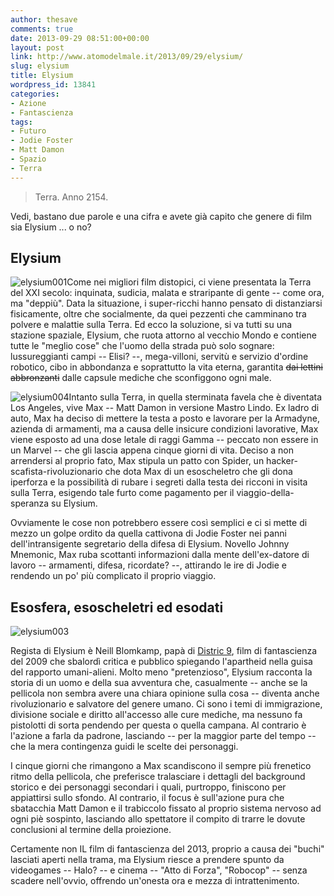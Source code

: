 ```yaml
---
author: thesave
comments: true
date: 2013-09-29 08:51:00+00:00
layout: post
link: http://www.atomodelmale.it/2013/09/29/elysium/
slug: elysium
title: Elysium
wordpress_id: 13841
categories:
- Azione
- Fantascienza
tags:
- Futuro
- Jodie Foster
- Matt Damon
- Spazio
- Terra
---
```


<blockquote>Terra. Anno 2154.</blockquote>


Vedi, bastano due parole e una cifra e avete già capito che genere di film sia Elysium ... o no?


## Elysium


![elysium001](http://www.atomodelmale.it/wp-content/uploads/2013/09/elysium001-202x300.jpg)Come nei migliori film distopici, ci viene presentata la Terra del XXI secolo: inquinata, sudicia, malata e straripante di gente -- come ora, ma "deppiù". Data la situazione, i super-ricchi hanno pensato di distanziarsi fisicamente, oltre che socialmente, da quei pezzenti che camminano tra polvere e malattie sulla Terra. Ed ecco la soluzione, si va tutti su una stazione spaziale, Elysium, che ruota attorno al vecchio Mondo e contiene tutte le "meglio cose" che l'uomo della strada può solo sognare: lussureggianti campi -- Elisi? --, mega-villoni, servitù e servizio d'ordine robotico, cibo in abbondanza e soprattutto la vita eterna, garantita <del>dai lettini abbronzanti</del> dalle capsule mediche che sconfiggono ogni male.

![elysium004](http://www.atomodelmale.it/wp-content/uploads/2013/09/elysium004-300x199.jpg)Intanto sulla Terra, in quella sterminata favela che è diventata Los Angeles, vive Max -- Matt Damon in versione Mastro Lindo. Ex ladro di auto, Max ha deciso di mettere la testa a posto e lavorare per la Armadyne, azienda di armamenti, ma a causa delle insicure condizioni lavorative, Max viene esposto ad una dose letale di raggi Gamma -- peccato non essere in un Marvel -- che gli lascia appena cinque giorni di vita. Deciso a non arrendersi al proprio fato, Max stipula un patto con Spider, un hacker-scafista-rivoluzionario che dota Max di un esoscheletro che gli dona iperforza e la possibilità di rubare i segreti dalla testa dei ricconi in visita sulla Terra, esigendo tale furto come pagamento per il viaggio-della-speranza su Elysium.

Ovviamente le cose non potrebbero essere così semplici e ci si mette di mezzo un golpe ordito da quella cattivona di Jodie Foster nei panni dell'intransigente segretario della difesa di Elysium. Novello Johnny Mnemonic, Max ruba scottanti informazioni dalla mente dell'ex-datore di lavoro -- armamenti, difesa, ricordate? --, attirando le ire di Jodie e rendendo un po' più complicato il proprio viaggio.




## Esosfera, esoscheletri ed esodati


![elysium003](http://www.atomodelmale.it/wp-content/uploads/2013/09/elysium003-199x300.jpg)

Regista di Elysium è Neill Blomkamp, papà di [Distric 9](http://www.atomodelmale.it/2009/10/18/district-9/), film di fantascienza del 2009 che sbalordì critica e pubblico spiegando l'apartheid nella guisa del rapporto umani-alieni. Molto meno "pretenzioso", Elysium racconta la storia di un uomo e della sua avventura che, casualmente -- anche se la pellicola non sembra avere una chiara opinione sulla cosa -- diventa anche rivoluzionario e salvatore del genere umano. Ci sono i temi di immigrazione, divisione sociale e diritto all'accesso alle cure mediche, ma nessuno fa pistolotti di sorta pendendo per questa o quella campana. Al contrario è l'azione a farla da padrone, lasciando -- per la maggior parte del tempo -- che la mera contingenza guidi le scelte dei personaggi.

I cinque giorni che rimangono a Max scandiscono il sempre più frenetico ritmo della pellicola, che preferisce tralasciare i dettagli del background storico e dei personaggi secondari i quali, purtroppo, finiscono per appiattirsi sullo sfondo. Al contrario, il focus è sull'azione pura che sbatacchia Matt Damon e il trabiccolo fissato al proprio sistema nervoso ad ogni piè sospinto, lasciando allo spettatore il compito di trarre le dovute conclusioni al termine della proiezione.

Certamente non IL film di fantascienza del 2013, proprio a causa dei "buchi" lasciati aperti nella trama, ma Elysium riesce a prendere spunto da videogames -- Halo? -- e cinema -- "Atto di Forza", "Robocop" -- senza scadere nell'ovvio, offrendo un'onesta ora e mezza di intrattenimento.
